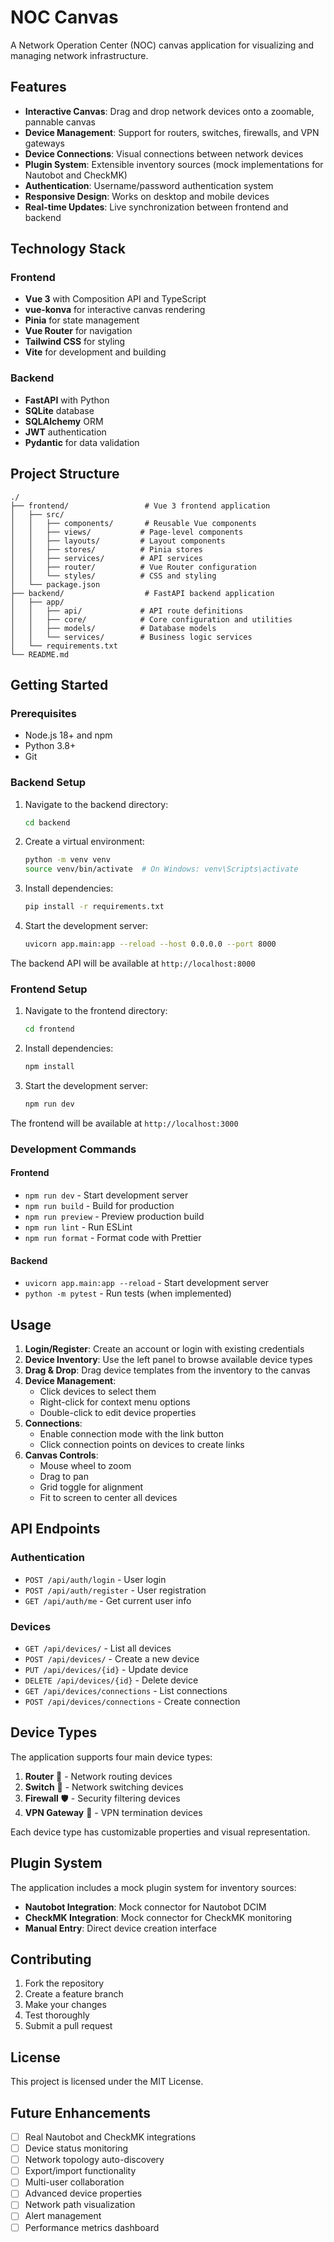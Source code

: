 # NOC Canvas

A Network Operation Center (NOC) canvas application for visualizing and managing network infrastructure.

## Features

- **Interactive Canvas**: Drag and drop network devices onto a zoomable, pannable canvas
- **Device Management**: Support for routers, switches, firewalls, and VPN gateways
- **Device Connections**: Visual connections between network devices
- **Plugin System**: Extensible inventory sources (mock implementations for Nautobot and CheckMK)
- **Authentication**: Username/password authentication system
- **Responsive Design**: Works on desktop and mobile devices
- **Real-time Updates**: Live synchronization between frontend and backend

## Technology Stack

### Frontend
- **Vue 3** with Composition API and TypeScript
- **vue-konva** for interactive canvas rendering
- **Pinia** for state management
- **Vue Router** for navigation
- **Tailwind CSS** for styling
- **Vite** for development and building

### Backend
- **FastAPI** with Python
- **SQLite** database
- **SQLAlchemy** ORM
- **JWT** authentication
- **Pydantic** for data validation

## Project Structure

```
./
├── frontend/                 # Vue 3 frontend application
│   ├── src/
│   │   ├── components/       # Reusable Vue components
│   │   ├── views/           # Page-level components
│   │   ├── layouts/         # Layout components
│   │   ├── stores/          # Pinia stores
│   │   ├── services/        # API services
│   │   ├── router/          # Vue Router configuration
│   │   └── styles/          # CSS and styling
│   └── package.json
├── backend/                  # FastAPI backend application
│   ├── app/
│   │   ├── api/             # API route definitions
│   │   ├── core/            # Core configuration and utilities
│   │   ├── models/          # Database models
│   │   └── services/        # Business logic services
│   └── requirements.txt
└── README.md
```

## Getting Started

### Prerequisites

- Node.js 18+ and npm
- Python 3.8+
- Git

### Backend Setup

1. Navigate to the backend directory:
   ```bash
   cd backend
   ```

2. Create a virtual environment:
   ```bash
   python -m venv venv
   source venv/bin/activate  # On Windows: venv\Scripts\activate
   ```

3. Install dependencies:
   ```bash
   pip install -r requirements.txt
   ```

4. Start the development server:
   ```bash
   uvicorn app.main:app --reload --host 0.0.0.0 --port 8000
   ```

The backend API will be available at `http://localhost:8000`

### Frontend Setup

1. Navigate to the frontend directory:
   ```bash
   cd frontend
   ```

2. Install dependencies:
   ```bash
   npm install
   ```

3. Start the development server:
   ```bash
   npm run dev
   ```

The frontend will be available at `http://localhost:3000`

### Development Commands

#### Frontend
- `npm run dev` - Start development server
- `npm run build` - Build for production
- `npm run preview` - Preview production build
- `npm run lint` - Run ESLint
- `npm run format` - Format code with Prettier

#### Backend
- `uvicorn app.main:app --reload` - Start development server
- `python -m pytest` - Run tests (when implemented)

## Usage

1. **Login/Register**: Create an account or login with existing credentials
2. **Device Inventory**: Use the left panel to browse available device types
3. **Drag & Drop**: Drag device templates from the inventory to the canvas
4. **Device Management**:
   - Click devices to select them
   - Right-click for context menu options
   - Double-click to edit device properties
5. **Connections**:
   - Enable connection mode with the link button
   - Click connection points on devices to create links
6. **Canvas Controls**:
   - Mouse wheel to zoom
   - Drag to pan
   - Grid toggle for alignment
   - Fit to screen to center all devices

## API Endpoints

### Authentication
- `POST /api/auth/login` - User login
- `POST /api/auth/register` - User registration
- `GET /api/auth/me` - Get current user info

### Devices
- `GET /api/devices/` - List all devices
- `POST /api/devices/` - Create a new device
- `PUT /api/devices/{id}` - Update device
- `DELETE /api/devices/{id}` - Delete device
- `GET /api/devices/connections` - List connections
- `POST /api/devices/connections` - Create connection

## Device Types

The application supports four main device types:

1. **Router** 🔀 - Network routing devices
2. **Switch** 🔁 - Network switching devices
3. **Firewall** 🛡️ - Security filtering devices
4. **VPN Gateway** 🔐 - VPN termination devices

Each device type has customizable properties and visual representation.

## Plugin System

The application includes a mock plugin system for inventory sources:

- **Nautobot Integration**: Mock connector for Nautobot DCIM
- **CheckMK Integration**: Mock connector for CheckMK monitoring
- **Manual Entry**: Direct device creation interface

## Contributing

1. Fork the repository
2. Create a feature branch
3. Make your changes
4. Test thoroughly
5. Submit a pull request

## License

This project is licensed under the MIT License.

## Future Enhancements

- [ ] Real Nautobot and CheckMK integrations
- [ ] Device status monitoring
- [ ] Network topology auto-discovery
- [ ] Export/import functionality
- [ ] Multi-user collaboration
- [ ] Advanced device properties
- [ ] Network path visualization
- [ ] Alert management
- [ ] Performance metrics dashboard